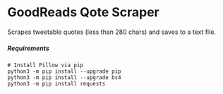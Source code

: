 # GoodReads Qote Scraper
Scrapes tweetable quotes (less than 280 chars) and saves to a text file. 

##### Requirements
```
# Install Pillow via pip
python3 -m pip install --upgrade pip 
python3 -m pip install --upgrade bs4
python3 -m pip install requests
```
